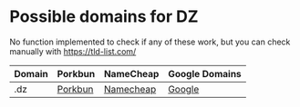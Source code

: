 # Possible domains for DZ

No function implemented to check if any of these work, but you can check manually with https://tld-list.com/

| Domain | Porkbun | NameCheap | Google Domains |
|---|---|---|---|
| .dz | [Porkbun](https://porkbun.com/checkout/search?prb=e814663da1&tlds=&idnLanguage=&search=search&q=.dz) | [Namecheap](https://www.namecheap.com/domains/registration/results/?domain=.dz) | [Google](https://domains.google.com/registrar/search?searchTerm=.dz) |
